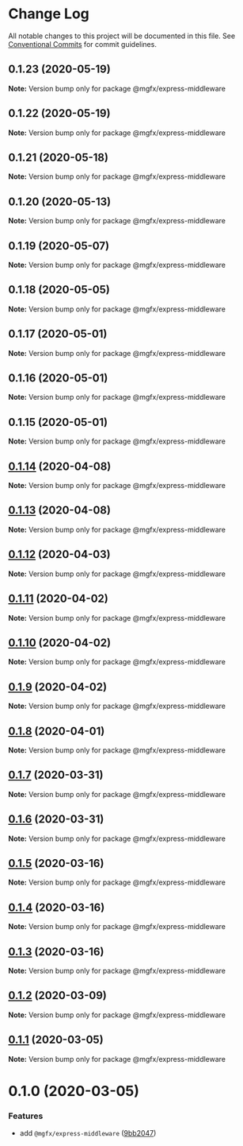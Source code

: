 # Change Log

All notable changes to this project will be documented in this file.
See [Conventional Commits](https://conventionalcommits.org) for commit guidelines.

## 0.1.23 (2020-05-19)

**Note:** Version bump only for package @mgfx/express-middleware





## 0.1.22 (2020-05-19)

**Note:** Version bump only for package @mgfx/express-middleware





## 0.1.21 (2020-05-18)

**Note:** Version bump only for package @mgfx/express-middleware





## 0.1.20 (2020-05-13)

**Note:** Version bump only for package @mgfx/express-middleware





## 0.1.19 (2020-05-07)

**Note:** Version bump only for package @mgfx/express-middleware





## 0.1.18 (2020-05-05)

**Note:** Version bump only for package @mgfx/express-middleware





## 0.1.17 (2020-05-01)

**Note:** Version bump only for package @mgfx/express-middleware





## 0.1.16 (2020-05-01)

**Note:** Version bump only for package @mgfx/express-middleware





## 0.1.15 (2020-05-01)

**Note:** Version bump only for package @mgfx/express-middleware





## [0.1.14](https://github.com/ai-labs-team/mgFx/compare/@mgfx/express-middleware@0.1.13...@mgfx/express-middleware@0.1.14) (2020-04-08)

**Note:** Version bump only for package @mgfx/express-middleware





## [0.1.13](https://github.com/ai-labs-team/mgFx/compare/@mgfx/express-middleware@0.1.12...@mgfx/express-middleware@0.1.13) (2020-04-08)

**Note:** Version bump only for package @mgfx/express-middleware





## [0.1.12](https://github.com/ai-labs-team/mgFx/compare/@mgfx/express-middleware@0.1.11...@mgfx/express-middleware@0.1.12) (2020-04-03)

**Note:** Version bump only for package @mgfx/express-middleware





## [0.1.11](https://github.com/ai-labs-team/mgFx/compare/@mgfx/express-middleware@0.1.10...@mgfx/express-middleware@0.1.11) (2020-04-02)

**Note:** Version bump only for package @mgfx/express-middleware





## [0.1.10](https://github.com/ai-labs-team/mgFx/compare/@mgfx/express-middleware@0.1.9...@mgfx/express-middleware@0.1.10) (2020-04-02)

**Note:** Version bump only for package @mgfx/express-middleware





## [0.1.9](https://github.com/ai-labs-team/mgFx/compare/@mgfx/express-middleware@0.1.8...@mgfx/express-middleware@0.1.9) (2020-04-02)

**Note:** Version bump only for package @mgfx/express-middleware





## [0.1.8](https://github.com/ai-labs-team/mgFx/compare/@mgfx/express-middleware@0.1.7...@mgfx/express-middleware@0.1.8) (2020-04-01)

**Note:** Version bump only for package @mgfx/express-middleware





## [0.1.7](https://github.com/ai-labs-team/mgFx/compare/@mgfx/express-middleware@0.1.6...@mgfx/express-middleware@0.1.7) (2020-03-31)

**Note:** Version bump only for package @mgfx/express-middleware





## [0.1.6](https://github.com/ai-labs-team/mgFx/compare/@mgfx/express-middleware@0.1.5...@mgfx/express-middleware@0.1.6) (2020-03-31)

**Note:** Version bump only for package @mgfx/express-middleware





## [0.1.5](https://github.com/ai-labs-team/mgFx/compare/@mgfx/express-middleware@0.1.4...@mgfx/express-middleware@0.1.5) (2020-03-16)

**Note:** Version bump only for package @mgfx/express-middleware





## [0.1.4](https://github.com/ai-labs-team/mgFx/compare/@mgfx/express-middleware@0.1.3...@mgfx/express-middleware@0.1.4) (2020-03-16)

**Note:** Version bump only for package @mgfx/express-middleware





## [0.1.3](https://github.com/ai-labs-team/mgFx/compare/@mgfx/express-middleware@0.1.2...@mgfx/express-middleware@0.1.3) (2020-03-16)

**Note:** Version bump only for package @mgfx/express-middleware





## [0.1.2](https://github.com/ai-labs-team/mgFx/compare/@mgfx/express-middleware@0.1.1...@mgfx/express-middleware@0.1.2) (2020-03-09)

**Note:** Version bump only for package @mgfx/express-middleware





## [0.1.1](https://github.com/ai-labs-team/mgFx/compare/@mgfx/express-middleware@0.1.0...@mgfx/express-middleware@0.1.1) (2020-03-05)

**Note:** Version bump only for package @mgfx/express-middleware





# 0.1.0 (2020-03-05)


### Features

* add `@mgfx/express-middleware` ([9bb2047](https://github.com/ai-labs-team/mgFx/commit/9bb2047))
